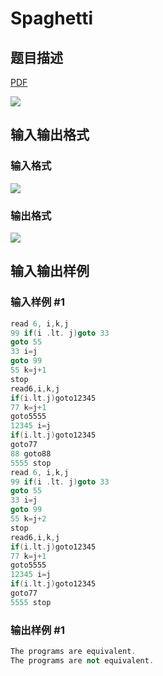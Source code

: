 # Spaghetti

## 题目描述

[problemUrl]: https://uva.onlinejudge.org/index.php?option=com_onlinejudge&Itemid=8&category=13&page=show_problem&problem=1092

[PDF](https://uva.onlinejudge.org/external/101/p10151.pdf)

![](https://cdn.luogu.com.cn/upload/vjudge_pic/UVA10151/d6d37ff6bbcd6e2fcce257959f265dcf2baa27fa.png)

## 输入输出格式

### 输入格式

![](https://cdn.luogu.com.cn/upload/vjudge_pic/UVA10151/65b643633a166fc4e4327aebd99ef2242d120270.png)

### 输出格式

![](https://cdn.luogu.com.cn/upload/vjudge_pic/UVA10151/2f20bfa01a62db03f0c9350221f16030db145f59.png)

## 输入输出样例

### 输入样例 #1

```cpp
read 6, i,k,j
99 if(i .lt. j)goto 33
goto 55
33 i=j
goto 99
55 k=j+1
stop
read6,i,k,j
if(i.lt.j)goto12345
77 k=j+1
goto5555
12345 i=j
if(i.lt.j)goto12345
goto77
88 goto88
5555 stop
read 6, i,k,j
99 if(i .lt. j)goto 33
goto 55
33 i=j
goto 99
55 k=j+2
stop
read6,i,k,j
if(i.lt.j)goto12345
77 k=j+1
goto5555
12345 i=j
if(i.lt.j)goto12345
goto77
5555 stop
```


### 输出样例 #1

```cpp
The programs are equivalent.
The programs are not equivalent.
```



